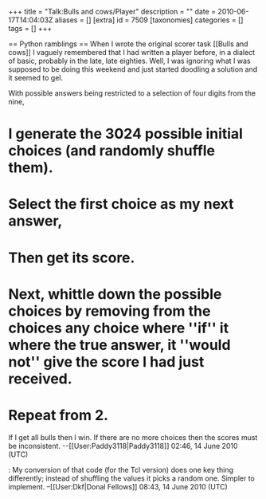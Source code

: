 +++
title = "Talk:Bulls and cows/Player"
description = ""
date = 2010-06-17T14:04:03Z
aliases = []
[extra]
id = 7509
[taxonomies]
categories = []
tags = []
+++

== Python ramblings ==
When I wrote the original scorer task [[Bulls and cows]] I vaguely remembered that I had written a player before, in a dialect of basic, probably in the late, late eighties. Well, I was ignoring what I was supposed to be doing this weekend and just started doodling a solution and it seemed to gel.

With possible answers being restricted to a selection of four digits from the nine,
# I generate the 3024 possible initial choices (and randomly shuffle them). 
# Select the first choice as my next answer,
# Then get its score. 
# Next, whittle down the possible choices by removing from the choices any choice where ''if'' it where the true answer, it ''would not'' give the score I had just received.
# Repeat from 2.
If I get all bulls then I win. If there are no more choices then the scores must be inconsistent.
 --[[User:Paddy3118|Paddy3118]] 02:46, 14 June 2010 (UTC)

: My conversion of that code (for the Tcl version) does one key thing differently; instead of shuffling the values it picks a random one. Simpler to implement. –[[User:Dkf|Donal Fellows]] 08:43, 14 June 2010 (UTC)
